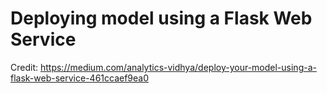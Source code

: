 # Deploying model using a Flask Web Service

Credit: https://medium.com/analytics-vidhya/deploy-your-model-using-a-flask-web-service-461ccaef9ea0
